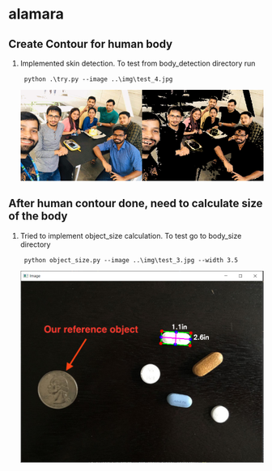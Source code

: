 # alamara

## Create Contour for human body

1. Implemented skin detection. To test from body_detection directory run

        python .\try.py --image ..\img\test_4.jpg

    ![Skin Detection](img\ycrcb.png)

## After human contour done, need to calculate size of the body

1. Tried to implement object_size calculation. To test go to body_size directory

        python object_size.py --image ..\img\test_3.jpg --width 3.5
    
    ![Skin Detection](output\object_size.png)
